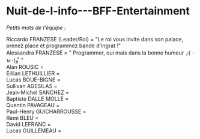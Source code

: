 # Nuit-de-l-info---BFF-Entertainment

[logo]:(Nuit-de-l-info---BFF-Entertainment/tumblr_nmdrj8eFAU1qflgwpo3_1280.jpg)

<i>Petits mots de l'équipe : </i>

Riccardo FRANZESE (Leader/Roi) = "Le roi vous invite dans son palace, prenez place et programmez bande d'ingrat !"</br>
Alessandra FRANZESE = " Programmer, oui mais dans la bonne humeur ╭( ･ㅂ･)و ̑̑  " </br>
Alan ROUSIC = </br>
Eillian LETHUILLIER =</br>
Lucas BOUE-BIGNE =</br>
Sullivan AGESILAS = </br>
Jean-Michel SANCHEZ = </br>
Baptiste DALLE MOLLE =</br>
Quentin PAVAGEAU =</br>
Paul-Henry GUICHARROUSSE =</br>
Rémi BLEU =</br>
David LEFRANC =</br>
Lucas GUILLEMEAU = 
